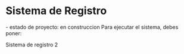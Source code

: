<h1>Sistema de Registro</h1>
- estado de proyecto: en construccion 
Para ejecutar el sistema, debes poner:

Sistema de registro 2
